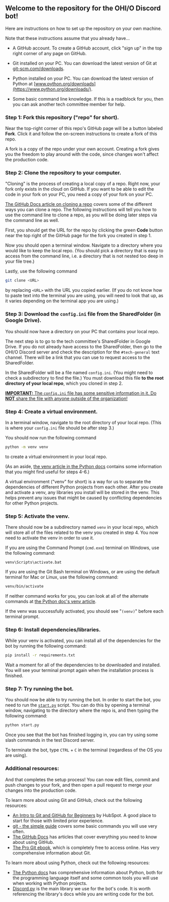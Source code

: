 ## Welcome to the repository for the OHI/O Discord bot!

Here are instructions on how to set up the repository on your own machine.

Note that these instructions assume that you already have...

- A GitHub account. To create a GitHub account, click "sign up" in the top right corner of any page on GitHub.

- Git installed on your PC. You can download the latest version of Git at [git-scm.com/downloads](https://git-scm.com/downloads).

- Python installed on your PC. You can download the latest version of Python at [www.python.org/downloads](https://www.python.org/downloads/).

- Some basic command line knowledge. If this is a roadblock for you, then you can ask another tech committee member for help.

### Step 1: Fork this repository ("repo" for short).

Near the top-right corner of this repo's GitHub page will be a button labeled **Fork**. Click it and follow the on-screen instructions to create a fork of this repo.

A fork is a copy of the repo under your own account. Creating a fork gives you the freedom to play around with the code, since changes won't affect the production code.

### Step 2: Clone the repository to your computer.

"Cloning" is the process of creating a local copy of a repo. Right now, your fork only exists in the cloud on GitHub. If you want to be able to edit the code in your fork on your PC, you need a copy of your fork on your PC.

[The GitHub Docs article on cloning a repo](https://docs.github.com/en/repositories/creating-and-managing-repositories/cloning-a-repository) covers some of the different ways you can clone a repo. The following instructions will tell you how to use the command line to clone a repo, as you will be doing later steps via the command line as well.

First, you should get the URL for the repo by clicking the green **Code** button near the top right of the GitHub page for the fork you created in step 1.

Now you should open a terminal window. Navigate to a directory where you would like to keep the local repo. (You should pick a directory that is easy to access from the command line, i.e. a directory that is not nested too deep in your file tree.)

Lastly, use the following command
```bash
git clone <URL>
```
by replacing `<URL>` with the URL you copied earlier. (If you do not know how to paste text into the terminal you are using, you will need to look that up, as it varies depending on the terminal app you are using.)

### Step 3: Download the `config.ini` file from the SharedFolder (in Google Drive).

You should now have a directory on your PC that contains your local repo.

The next step is to go to the tech committee's SharedFolder in Google Drive. If you do not already have access to the SharedFolder, then go to the OHI/O Discord server and check the description for the `#tech-general` text channel. There will be a link that you can use to request access to the SharedFolder.

In the SharedFolder will be a file named `config.ini`. (You might need to check a subdirectory to find the file.) You must download this file **to the root directory of your local repo**, which you cloned in step 2.

<ins>**IMPORTANT:** The `config.ini` file has some sensitive information in it. Do **NOT** share the file with anyone outside of the organization!</ins>

### Step 4: Create a virtual environment.

In a terminal window, navigate to the root directory of your local repo. (This is where your `config.ini` file should be after step 3.)

You should now run the following command
```bash
python -m venv venv
```
to create a virtual environment in your local repo.

(As an aside, [the venv article in the Python docs](https://docs.python.org/3/library/venv.html) contains some information that you might find useful for steps 4-6.)

A virtual environment ("venv" for short) is a way for us to separate the dependencies of different Python projects from each other. After you create and activate a venv, any libraries you install will be stored in the venv. This helps prevent any issues that might be caused by conflicting dependencies for other Python projects.

### Step 5: Activate the venv.

There should now be a subdirectory named `venv` in your local repo, which will store all of the files related to the venv you created in step 4. You now need to activate the venv in order to use it.

If you are using the Command Prompt (`cmd.exe`) terminal on Windows, use the following command:
```batch
venv\Scripts\activate.bat
```

If you are using the Git Bash terminal on Windows, or are using the default terminal for Mac or Linux, use the following command:
```bash
venv/bin/activate
```

If neither command works for you, you can look at all of the alternate commands at [the Python doc's venv article](https://docs.python.org/3/library/venv.html#how-venvs-work).

If the venv was successfully activated, you should see "`(venv)`" before each terminal prompt.

### Step 6: Install dependencies/libraries.

While your venv is activated, you can install all of the dependencies for the bot by running the following command:
```bash
pip install -r requirements.txt
```

Wait a moment for all of the dependencies to be downloaded and installed. You will see your terminal prompt again when the installation process is finished.

### Step 7: Try running the bot.

You should now be able to try running the bot.  In order to start the bot, you need to run the [`start.py`](start.py) script. You can do this by opening a terminal window, navigating to the directory where the repo is, and then typing the following command:
```bash
python start.py
```

Once you see that the bot has finished logging in, you can try using some slash commands in the test Discord server.

To terminate the bot, type `CTRL` + `C` in the terminal (regardless of the OS you are using).

### Additional resources:

And that completes the setup process! You can now edit files, commit and push changes to your fork, and then open a pull request to merge your changes into the production code.

To learn more about using Git and GitHub, check out the following resources:
- [An Intro to Git and GitHub for Beginners](https://product.hubspot.com/blog/git-and-github-tutorial-for-beginners) by HubSpot. A good place to start for those with limited prior experience.
- [git - the simple guide](https://rogerdudler.github.io/git-guide/) covers some basic commands you will use very often.
- [The GitHub Docs](https://docs.github.com/en) has articles that cover everything you need to know about using GitHub.
- [The Pro Git ebook](https://git-scm.com/book/en/v2), which is completely free to access online. Has very comprehensive information about Git.

To learn more about using Python, check out the following resources:
- [The Python docs](https://docs.python.org/3/) has comprehensive information about Python, both for the programming language itself and some common tools you will use when working with Python projects.
- [Discord.py](https://discordpy.readthedocs.io/en/stable/) is the main library we use for the bot's code. It is worth referencing the library's docs while you are writing code for the bot.
